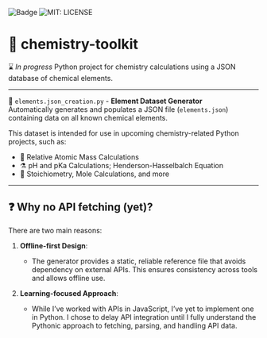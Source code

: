 ![Badge](https://img.shields.io/badge/Python-3.13-blue)
![MIT: LICENSE](https://img.shields.io/badge/License-MIT-yellow.svg)

# 🔬 chemistry-toolkit
⌛ *In progress* Python project for chemistry calculations using a JSON database of chemical elements.

---

📁 `elements.json_creation.py` - **Element Dataset Generator** <br>
Automatically generates and populates a JSON file (`elements.json`) containing data on all known chemical elements.

This dataset is intended for use in upcoming chemistry-related Python projects, such as:
- 🧮 Relative Atomic Mass Calculations 
- ⚗️ pH and pKa Calculations; Henderson-Hasselbalch Equation
- 🧪 Stoichiometry, Mole Calculations, and more

---

## ❓ Why no API fetching (yet)?
There are two main reasons:
1. **Offline-first Design**:
   - The generator provides a static, reliable reference file that avoids dependency on external APIs. This ensures consistency across tools and allows offline use.
     
2. **Learning-focused Approach**:
   - While I’ve worked with APIs in JavaScript, I’ve yet to implement one in Python. I chose to delay API integration until I fully understand the Pythonic approach to fetching, parsing, and handling API data.
